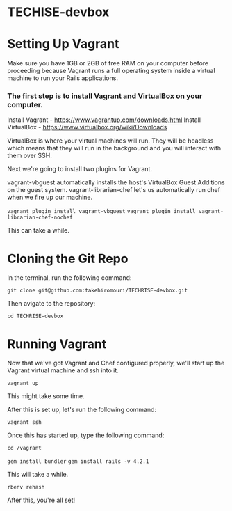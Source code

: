 # TECHISE-devbox

# Setting Up Vagrant
Make sure you have 1GB or 2GB of free RAM on your computer before proceeding because Vagrant runs a full operating system inside a virtual machine to run your Rails applications.

### The first step is to install Vagrant and VirtualBox on your computer.

Install Vagrant - https://www.vagrantup.com/downloads.html
Install VirtualBox - https://www.virtualbox.org/wiki/Downloads

VirtualBox is where your virtual machines will run. They will be headless which means that they will run in the background and you will interact with them over SSH.

Next we're going to install two plugins for Vagrant.

vagrant-vbguest automatically installs the host's VirtualBox Guest Additions on the guest system.
vagrant-librarian-chef let's us automatically run chef when we fire up our machine.

`vagrant plugin install vagrant-vbguest`
`vagrant plugin install vagrant-librarian-chef-nochef`

This can take a while.

# Cloning the Git Repo

In the terminal, run the following command:

`git clone git@github.com:takehiromouri/TECHRISE-devbox.git`

Then avigate to the repository:

`cd TECHRISE-devbox`


# Running Vagrant
Now that we've got Vagrant and Chef configured properly, we'll start up the Vagrant virtual machine and ssh into it.

`vagrant up`

This might take some time.

After this is set up, let's run the following command:

`vagrant ssh`

Once this has started up, type the following command:

`cd /vagrant`

`gem install bundler`
`gem install rails -v 4.2.1`

This will take a while.

`rbenv rehash`

After this, you're all set!

